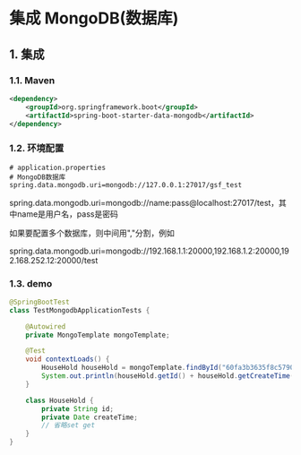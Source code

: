 # 集成 MongoDB(数据库)

## 1. 集成

### 1.1. Maven

```xml
<dependency>
    <groupId>org.springframework.boot</groupId>
    <artifactId>spring-boot-starter-data-mongodb</artifactId>
</dependency>
```

### 1.2. 环境配置

```properties
# application.properties
# MongoDB数据库
spring.data.mongodb.uri=mongodb://127.0.0.1:27017/gsf_test
```

spring.data.mongodb.uri=mongodb://name:pass@localhost:27017/test，其中name是用户名，pass是密码

如果要配置多个数据库，则中间用","分割，例如

spring.data.mongodb.uri=mongodb://192.168.1.1:20000,192.168.1.2:20000,192.168.252.12:20000/test

### 1.3. demo

```java
@SpringBootTest
class TestMongodbApplicationTests {

    @Autowired
    private MongoTemplate mongoTemplate;

    @Test
    void contextLoads() {
        HouseHold houseHold = mongoTemplate.findById("60fa3b3635f8c5790b880297", HouseHold.class, "HouseHold");
        System.out.println(houseHold.getId() + houseHold.getCreateTime());
    }

    class HouseHold {
        private String id;
        private Date createTime;
        // 省略set get
    }
}

```